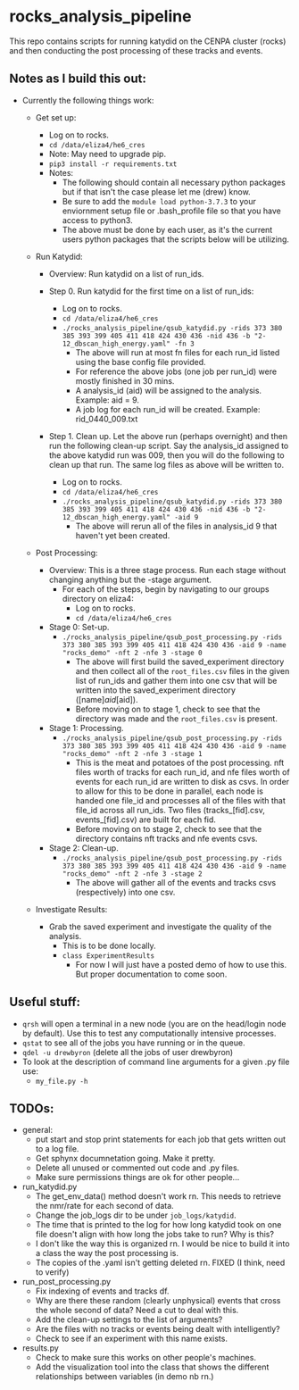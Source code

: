 # rocks_analysis_pipeline

This repo contains scripts for running katydid on the CENPA cluster (rocks) and then conducting the post processing of these tracks and events. 

## Notes as I build this out: 

* Currently the following things work: 
	* Get set up: 
		* Log on to rocks. 
		* `cd /data/eliza4/he6_cres`
		* Note: May need to upgrade pip. 
		* `pip3 install -r requirements.txt`
		* Notes: 
			* The following should contain all necessary python packages but if that isn't the case please let me (drew) know. 
			* Be sure to add the `module load python-3.7.3` to your enviornment setup file or .bash_profile file so that you have access to python3.
			* The above must be done by each user, as it's the current users python packages that the scripts below will be utilizing.  

	* Run Katydid:
		* Overview: Run katydid on a list of run_ids.
		* Step 0. Run katydid for the first time on a list of run_ids: 
			* Log on to rocks. 
			* `cd /data/eliza4/he6_cres`
			* `./rocks_analysis_pipeline/qsub_katydid.py -rids 373 380 385 393 399 405 411 418 424 430 436 -nid 436 -b "2-12_dbscan_high_energy.yaml" -fn 3`
				* The above will run at most fn files for each run_id listed using the base config file provided. 
				* For reference the above jobs (one job per run_id) were mostly finished in 30 mins. 
				* A analysis_id (aid) will be assigned to the analysis. Example: aid = 9.
				* A job log for each run_id will be created. Example: rid_0440_009.txt

		* Step 1. Clean up. Let the above run (perhaps overnight) and then run the following clean-up script. Say the analysis_id assigned to the above katydid run was 009, then you will do the following to clean up that run. The same log files as above will be written to. 
			* Log on to rocks. 
			* `cd /data/eliza4/he6_cres`
			* `./rocks_analysis_pipeline/qsub_katydid.py -rids 373 380 385 393 399 405 411 418 424 430 436 -nid 436 -b "2-12_dbscan_high_energy.yaml" -aid 9`
				* The above will rerun all of the files in analysis_id 9 that haven't yet been created. 

	* Post Processing: 
		* Overview: This is a three stage process. Run each stage without changing anything but the -stage argument.
			* For each of the steps, begin by navigating to our groups directory on eliza4: 
				* Log on to rocks. 
				* `cd /data/eliza4/he6_cres`
		* Stage 0: Set-up.  
			* `./rocks_analysis_pipeline/qsub_post_processing.py -rids 373 380 385 393 399 405 411 418 424 430 436 -aid 9 -name "rocks_demo" -nft 2 -nfe 3 -stage 0`
				* The above will first build the saved_experiment directory and then collect all of the `root_files.csv` files in the given list of run_ids and gather them into one csv that will be written into the saved_experiment directory ([name]_aid_[aid]). 
				* Before moving on to stage 1, check to see that the directory was made and the `root_files.csv` is present. 
		* Stage 1: Processing.  
			* `./rocks_analysis_pipeline/qsub_post_processing.py -rids 373 380 385 393 399 405 411 418 424 430 436 -aid 9 -name "rocks_demo" -nft 2 -nfe 3 -stage 1`	
				* This is the meat and potatoes of the post processing. nft files worth of tracks for each run_id, and nfe files worth of events for each run_id are written to disk as csvs. In order to allow for this to be done in parallel, each node is handed one file_id and processes all of the files with that file_id across all run_ids. Two files (tracks_[fid].csv, events_[fid].csv) are built for each fid. 
				* Before moving on to stage 2, check to see that the directory contains nft tracks and nfe events csvs. 
		* Stage 2: Clean-up. 
			* `./rocks_analysis_pipeline/qsub_post_processing.py -rids 373 380 385 393 399 405 411 418 424 430 436 -aid 9 -name "rocks_demo" -nft 2 -nfe 3 -stage 2`
				* The above will gather all of the events and tracks csvs (respectively) into one csv. 

	* Investigate Results:
		* Grab the saved experiment and investigate the quality of the analysis. 
			* This is to be done locally. 
			* `class ExperimentResults`
				* For now I will just have a posted demo of how to use this. But proper documentation to come soon.  

## Useful stuff: 
* `qrsh` will open a terminal in a new node (you are on the head/login node by default). Use this to test any computationally intensive processes. 
* `qstat` to see all of the jobs you have running or in the queue. 
* `qdel -u drewbyron` (delete all the jobs of user drewbyron)
* To look at the description of command line arguments for a given .py file use: 
	* `my_file.py -h`


## TODOs: 

* general: 
	* put start and stop print statements for each job that gets written out to a log file. 
	* Get sphynx documnetation going. Make it pretty. 
	* Delete all unused or commented out code and .py files. 
	* Make sure permissions things are ok for other people...
* run_katydid.py
	* The get_env_data() method doesn't work rn. This needs to retrieve the nmr/rate for each second of data.  
	* Change the job_logs dir to be under  `job_logs/katydid`. 
	* The time that is printed to the log for how long katydid took on one file doesn't align with how long the jobs take to run? Why is this?
	* I don't like the way this is organized rn. I would be nice to build it into a class the way the post processing is. 
	* The copies of the .yaml isn't getting deleted rn. FIXED (I think, need to verify)
* run_post_processing.py
	* Fix indexing of events and tracks df. 
	* Why are there these random (clearly unphysical) events that cross the whole second of data? Need a cut to deal with this.  
	* Add the clean-up settings to the list of arguments?
	* Are the files with no tracks or events being dealt with intelligently?
	* Check to see if an experiment with this name exists.
* results.py
	* Check to make sure this works on other people's machines. 
	* Add the visualization tool into the class that shows the different relationships between variables (in demo nb rn.)



